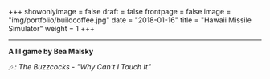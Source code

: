 +++
showonlyimage = false
draft = false
frontpage = false
image = "img/portfolio/buildcoffee.jpg"
date = "2018-01-16"
title = "Hawaii Missile Simulator"
weight = 1
+++

<!--more-->

***

<script src="https://code.createjs.com/createjs-2015.11.26.min.js"></script>
<script src="/missilesimulator/missilesimulator.js"></script>
<canvas id="mainCanvas" width="500" height="700"></canvas>

**A lil game by Bea Malsky**

*🎶 : The Buzzcocks - "Why Can't I Touch It"*